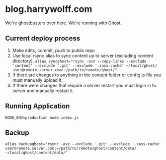 # blog.harrywolff.com

We're ghostbusters over here.  We're running with [Ghost](http://ghost.org/).


## Current deploy process

1. Make edits, commit, push to public repo
1. Use local rsync alias to sync content up to server (excluding content directory).
  `alias syncghost="rsync -avz --copy-links --exclude 'content' --exclude '.git' --exclude '.sass-cache' ~/local/ghost/ user@remote.server.com:~/path/to/remote/ghost/"`
1. If there are changes to anything in the content folder or config.js file you must manually upload it.
1. If there were changes that require a server restart you must login in to server and manually restart it.

## Running Application

`NODE_ENV=production node index.js`

## Backup

`alias backupghost="rsync -avz --exclude '.git' --exclude '.sass-cache' user@remote.server.com:~/path/to/remote/ghost/content/data/ ~/local/ghost/content/data/"`